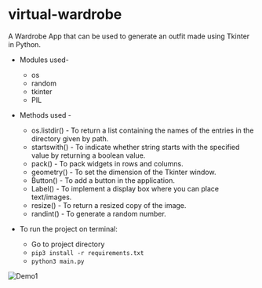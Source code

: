 # virtual-wardrobe
A Wardrobe App that can be used to generate an outfit made using Tkinter in Python.

* Modules used-
  - os
  - random
  - tkinter
  - PIL

* Methods used -
  - os.listdir() - To return a list containing the names of the entries in the directory given by path.
  - startswith() - To indicate whether string starts with the specified value by returning a boolean value.
  - pack() - To pack widgets in rows and columns.
  - geometry() - To set the dimension of the Tkinter window.
  - Button() - To add a button in the application.
  - Label() - To implement a display box where you can place text/images.
  - resize() - To return a resized copy of the image.
  - randint() - To generate a random number.

* To run the project on terminal:
  - Go to project directory
  - `pip3 install -r requirements.txt`
  - `python3 main.py`

![Demo1](https://user-images.githubusercontent.com/92326140/147431631-e540186e-4262-4c93-8e80-95905592a3c5.png)
